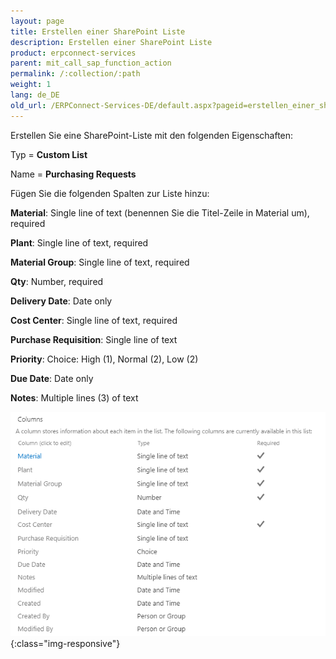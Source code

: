```yaml
---
layout: page
title: Erstellen einer SharePoint Liste
description: Erstellen einer SharePoint Liste
product: erpconnect-services
parent: mit_call_sap_function_action
permalink: /:collection/:path
weight: 1
lang: de_DE
old_url: /ERPConnect-Services-DE/default.aspx?pageid=erstellen_einer_sharepoint_liste
---
```


Erstellen Sie eine SharePoint-Liste mit den folgenden Eigenschaften:
 

Typ = **Custom List**

Name = **Purchasing Requests**


Fügen Sie die folgenden Spalten zur Liste hinzu:

**Material**: Single line of text (benennen Sie die Titel-Zeile in Material um), required

**Plant**: Single line of text, required

**Material Group**: Single line of text, required

**Qty**: Number, required

**Delivery Date**: Date only

**Cost Center**: Single line of text, required

**Purchase Requisition**: Single line of text

**Priority**: Choice: High (1), Normal (2), Low (2)

**Due Date**: Date only

**Notes**: Multiple lines (3) of text

![ECS-Nintex-Scenario-SAPFunction-1](/img/content/ECS-Nintex-Scenario-SAPFunction-1.png){:class="img-responsive"}